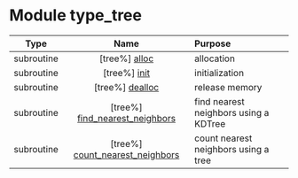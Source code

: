 # Module type_tree

| Type | Name | Purpose |
| :--: | :--: | :---------- |
| subroutine | [tree%] [alloc](https://github.com/JCSDA/saber/src/bump/type_tree.F90#L45) | allocation |
| subroutine | [tree%] [init](https://github.com/JCSDA/saber/src/bump/type_tree.F90#L86) | initialization |
| subroutine | [tree%] [dealloc](https://github.com/JCSDA/saber/src/bump/type_tree.F90#L122) | release memory |
| subroutine | [tree%] [find_nearest_neighbors](https://github.com/JCSDA/saber/src/bump/type_tree.F90#L146) | find nearest neighbors using a KDTree |
| subroutine | [tree%] [count_nearest_neighbors](https://github.com/JCSDA/saber/src/bump/type_tree.F90#L241) | count nearest neighbors using a tree |
